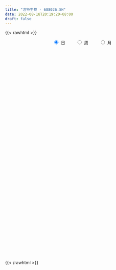 ```yaml
---
title: "洁特生物 - 688026.SH"
date: 2022-08-18T20:19:20+08:00
draft: false
---
```

{{< rawhtml >}}
    <div style="text-align: center">
        <label style="padding: 1rem;"><input style="margin-right: .5rem" type="radio" name="period" value="D" checked onclick="period_change(this)">日</label>
        <label style="padding: 1rem;"><input style="margin-right: .5rem" type="radio" name="period" value="W" onclick="period_change(this)">周</label>
        <label style="padding: 1rem;"><input style="margin-right: .5rem" type="radio" name="period" value="M" onclick="period_change(this)">月</label>
    </div>
    <div id="chart" style="height: 700px;"></div> 
    <script type="text/javascript">
        const D_v = [33588.41,26900.15,24967.87,27822.88,19796.78,20818.79,16499.38,12690.55,11427.0,16210.23,8806.07,7241.89,7837.26,8580.32,11746.49,5850.83,6735.85,14445.45,7670.95,11961.82,9997.48,15638.16,21149.05,8329.29,12293.04,8248.0,5113.06,11660.55,8655.83,13668.3,11193.37,10206.0,9241.73,7587.89,5695.34,9931.09,7775.27,7413.88,14872.18,12204.92,9588.04,8055.85,7638.51,5759.94,4318.65,5652.33,9864.72,9457.03,14994.79,8233.3,8275.1,5927.06,6462.76,5927.72,5690.18,4842.72,5913.95,6714.24,11403.42,9019.94,7752.62,7418.5,7816.85,3960.57,5034.66,5182.13,7362.39,8094.15,5759.95,3231.87,4641.37,3351.22,5647.59,4444.57,2909.49,3344.79,9793.05,5505.53,4556.82,2963.11,3214.88,2820.46,3310.56,3692.73,5627.04,4046.06,4207.19,6953.32,9248.08,8845.67,5970.69,6531.5,5613.22,4499.7,4238.89,5271.57,9496.77,23869.25,13195.17,9728.26,6439.11,11023.06,7306.5,9591.46,6990.11,7896.43,6514.69,12423.61,16623.42,26398.99,34591.65,36104.48,36609.83,29117.93,33993.55,27215.13,24590.08,17296.42,25990.75,20133.78,39122.68,27906.32,19139.47,20810.38,21370.21,17902.09,12480.44,30755.62,28813.16,14884.63,20874.36,15683.91,16754.08,17213.44,17304.49,19772.63,15037.65,17800.66,9423.14,8114.05,21180.97,23030.75,14608.86,10216.45,11827.92,10457.96,16121.09,13853.61,7966.43,7780.33,16865.99,17386.01,11363.6,7212.65,9121.4,8722.65,11345.07,6117.04,4259.75,6177.87,5994.79,3734.84,3153.03,4499.29,6480.88,4312.29,5287.71,4805.74,3770.61,15445.3,7567.81,8970.81,7793.14,9969.35,11141.83,9441.45,5967.5,6111.3,6848.31,14644.53,7502.52,5060.67,7975.03,12894.05,7485.29,10216.13,8224.3,5341.02,5781.73,3857.9,5696.98,6248.59,9502.22,6269.48,2960.76,4158.64,3907.11,12372.61,11161.73,7777.85,5389.25,23806.44,22017.03,21583.44,23293.39,11961.4,9735.18,7144.74,4755.27,5969.96,5022.98,5459.68,7533.87,5534.89,11094.8,11538.37,12322.53,15053.18,6790.48,3814.86,12588.26,12142.11,7318.15,9912.75,8836.91,9740.32,10107.5,22143.71,10911.93,8997.09,9001.21,11853.13,19857.86,9820.14,12328.24,7298.93,9553.84,9115.17,6790.93,8699.53,7154.17,8569.39,6514.49,6790.91,7768.33,9562.48,9912.07,6970.35,6558.62,5235.46,13920.04,8944.71,7435.14,5326.22,12711.47,12563.27,9314.97,10300.23,4997.12,7616.74,31487.02,15340.55,30280.03,10487.78,9174.17,6713.0,9146.34,7401.45,9547.14,6497.71,5068.84,2289.09,7303.88,9902.96,8684.39,6767.02,6879.44,8144.29,6132.63,2938.34,4208.74,3914.95,5394.21,7809.62,3480.72,4434.35,5164.3,3545.86,3326.24,2518.01,2261.48,3114.09,3341.76,3899.13,5975.27,4005.06,6668.83,4998.45,4950.54,6025.98,4082.5,3448.81,4347.31,8612.34,7404.29,6107.15,4102.63,3795.74,3462.69,5297.11,4983.52,5155.25,7705.66,10783.17,8671.05,13990.53,16338.41,5799.31,8513.77,4247.46,3591.79,4825.88,4416.82,10924.68,6669.48,5303.81,5537.67,4962.29,8105.7,8775.07,6224.31,3405.95,5300.32,5843.45,4020.21,4764.64,9913.23,6069.01,5685.45,5425.93,23137.14,23707.47,14654.38,13304.11,17152.02,14500.69,10688.17,7999.43,14182.04,7094.97,7236.12,7557.92,12855.37,8779.23,9934.08,14798.46,24701.62,16969.57,6769.57,9010.27,7649.88,6316.57,4326.66,8661.33,21512.95,7879.32,7015.45,3796.73,11758.75,7264.99,5859.63,6597.53,4702.78,4104.94,3505.36,4417.18,3574.66,4903.47,5783.72,6594.98,7036.94,4675.41,7054.31,7848.62,4638.96,3657.19,4637.85,5190.55,5909.28,5547.77,9251.8,5820.2,15585.71,14425.24,13636.1,11204.81,5519.46,6166.48,4470.94,7040.99,6462.96,6303.08,3456.47,3639.94,3833.08,5222.04,4855.62,3062.25,3163.3,2915.55,3259.54,2492.15,3614.38,4874.31,4680.75,4703.0,5307.71,2361.82,2781.41,2664.35,5683.83,4738.58,4172.23,4766.28,5136.05,9950.72,5773.05,5438.05,7376.07,5837.27,9392.92,7794.29,6132.02,6182.91,4958.79,5483.64,4237.58,2212.24,3902.27,2847.12,3040.94,2755.72,1964.89,2365.82,3679.52,3804.8,3738.48,2655.15,3192.46,3599.96,3004.02,5217.39,2498.72,4962.08,7417.93,11586.38,4528.62,2966.0,2920.01,4866.32,8156.86,7748.44,8166.9,9935.2,4239.05,1932.5,4439.84,5224.96,4354.17,2697.85,3991.61,6554.29,3514.16,3168.18,4912.31,3150.37,2439.24,2595.14,3689.83,4120.25,5061.06,3823.96,3479.7,2645.22,2893.03,4207.06,5539.58,5977.62,5611.37,3777.72,7865.64,5681.9,4251.33,2868.4,6630.01,13912.16,6830.77,3805.89,4110.19,2438.4]
const D_histogram = [0.0,-0.0548831909,0.1032577073,-0.0150204802,-0.1982099607,-0.5600867062,-0.9173497676,-0.9490443654,-1.0683301939,-1.3461474963,-1.3553384963,-1.2193922551,-0.9859750849,-0.8010094575,-0.8699865633,-0.8678931088,-0.8978813688,-0.7675844098,-0.7040015486,-0.8786062228,-0.7503665859,-0.2522510733,-0.1343259649,-0.0716722245,-0.1469762961,-0.1487519993,-0.0669951794,-0.2490833005,-0.3675366607,-0.6866703099,-0.7610183984,-0.555054114,-0.2907792242,-0.0880248512,0.0344709056,0.3139512943,0.5660556683,0.7188486797,0.904408158,1.0285169292,0.8959374653,0.7107634158,0.4694405997,0.4163800592,0.3606212579,0.4258876635,0.6270741076,0.7553343938,0.9168710006,0.8525814539,0.8351611629,0.6987085092,0.5340525569,0.4548601425,0.2747196673,0.0981980969,-0.1021251899,-0.1068836021,-0.312128242,-0.3073693666,-0.4404819853,-0.5926774272,-0.4845756698,-0.4010437925,-0.2527755196,-0.1981252205,0.0187956782,0.176038944,0.1857631599,0.1646334525,0.1204302886,0.1014602686,0.0129152395,-0.0195374979,0.017460091,0.0755868766,0.2554185652,0.3119848427,0.2423038331,0.1565826078,0.1070641092,0.0857794821,0.1099149841,0.1795103242,0.266521624,0.3509838809,0.3386379268,0.2099684649,-0.0427797104,-0.2674154262,-0.4748090605,-0.4673504213,-0.4030480738,-0.4332047262,-0.3795993665,-0.3060709769,-0.1077021285,0.1715244857,0.1941178212,0.0299808635,-0.0269553227,-0.2561611389,-0.4205606951,-0.5724167253,-0.555259479,-0.4024457225,-0.3031629754,-0.2859802119,-0.4660093431,-0.143945236,0.4724370734,1.4868781304,1.6655063853,1.4436731547,1.6690458104,1.6306896954,1.5727463188,1.3175458582,1.1603200226,0.9131087647,1.1634627697,1.3448682674,1.2145745417,1.0627307185,0.7510313977,0.4865065296,0.2304843167,0.4374963071,0.6912219929,0.783852188,1.0777459578,1.239970623,1.3274827146,0.8276757895,0.8251797565,0.886940645,0.7469538694,0.4165901919,0.2206723865,-0.0777683773,0.2345899297,0.34808992,0.5848386241,0.7198057612,0.5161427425,0.1882285873,-0.6047687942,-1.1121688621,-1.3871777469,-1.6361582384,-2.1724082054,-2.5633657469,-2.5669710234,-2.4793813935,-2.5556586144,-2.4778466028,-2.1621252825,-1.9756675637,-1.7950909853,-1.5080653675,-1.1818831411,-0.9055521757,-0.6862905134,-0.411258563,-0.0598679735,0.1436856023,0.3527079036,0.4429921507,0.4914017658,0.6726424997,0.9344014745,1.1458987021,1.3121940712,1.6024609533,2.0070835433,1.9483315841,1.8077447815,1.4397874257,1.3084484849,1.4914170342,1.4493254494,1.27400821,0.7425912175,0.3696074273,0.272266145,0.170294146,-0.1223522353,-0.4831518614,-0.3076109726,-0.3474915945,-0.5444005231,-0.6552227929,-0.9281465644,-0.9799250815,-0.9679183543,-1.0215692776,-0.922970203,-0.416111434,0.0874419805,0.4404355249,0.5736153911,1.2697456531,1.4305610825,1.1720468368,0.466941412,-0.0303511145,-0.3623179972,-0.6502914705,-0.857098291,-0.9957695338,-1.0617741283,-1.0744380775,-0.9044139666,-0.719271734,-0.3374378002,0.1401351082,0.5457852954,0.5756075898,0.4071981101,0.2647544014,0.6208908362,0.8731355573,0.9161381465,0.8108859572,0.7197644811,0.3572856843,0.1256250378,0.3956112544,0.5622757459,0.4448398762,0.3689050568,0.4976206867,0.6356828542,0.6605123952,0.2573748385,-0.0833038302,-0.0253611715,0.0541736127,-0.0676491852,-0.4635774225,-0.8633553896,-1.0779719369,-1.0568881014,-0.9403750575,-0.708024732,-0.6223200595,-0.4018608388,-0.1599114769,-0.1708057274,-0.2568922742,0.1606314387,0.3227230024,0.1552996487,-0.0181434537,0.2802810311,0.5812115951,0.7249377313,0.5465171859,0.4589155987,0.5517610415,-0.1399502632,-0.8560576825,-0.9002161632,-0.8774987025,-0.7673832223,-0.9256000897,-1.209051846,-1.3217256018,-1.5603089366,-1.6945444848,-1.5699592846,-1.4718123623,-1.598796137,-1.415606735,-1.4706854263,-1.5776073775,-1.5610423413,-1.4337560103,-1.1409209011,-0.9025778092,-0.7388207413,-0.561066519,-0.3608805316,-0.3617991864,-0.2900588063,-0.3717970251,-0.1272328819,0.1389276309,0.2090730604,0.3315340093,0.3947325811,0.4886879541,0.5250443728,0.3907319495,0.3279056167,0.3462548394,0.5930598815,0.5590575721,0.7637355449,1.0200277599,0.9999875939,0.8801856762,0.8808185774,1.1297573471,1.0872972902,1.0967907529,1.0318274121,0.9014662558,0.720854253,0.7150439346,0.590279899,0.4121073636,0.1520625171,0.2917762652,0.4685690356,0.9058790218,0.7488601774,0.7057607515,0.8010849521,0.7319258609,0.6075777736,0.5048261635,0.3305018857,0.4579359507,0.3532438044,0.1013607009,-0.0160165624,-0.1124598094,-0.4604187053,-0.6921002911,-0.8505806528,-0.8642269049,-0.7875997192,-0.838493058,-0.8185923328,-0.7892346429,-0.6541341084,-0.5808772113,-0.5042266543,-0.4972410083,0.1082146563,0.7983325663,1.1652848306,1.5343436717,1.9297423682,2.181869379,2.1039211665,1.9172964897,1.4363106584,0.7965944474,0.2920486615,-0.0841224889,-0.1314524229,-0.218779222,0.0127729707,-0.1231887981,0.0973713022,0.2105200301,0.0463557821,0.1450937644,-0.3186707125,-0.6058036741,-0.838546827,-1.1717826599,-1.7884584475,-2.0639239468,-1.9659821304,-1.8343985314,-1.9467363774,-1.8129839455,-1.6012565747,-1.5759345936,-1.5483971212,-1.3316760695,-1.0436329069,-0.7625362498,-0.4656059197,-0.2651531543,-0.1503906243,0.1232460658,0.2680474375,0.4196221617,0.6552466436,0.6048747121,0.6119948969,0.5780770711,0.5661229603,0.5283428513,0.2894424006,0.1188659933,0.3533346077,0.4948146598,0.7570908132,0.353360096,-0.0600787533,-0.1623166091,-0.2903229879,-0.1252510171,-0.0433126263,-0.0655406282,-0.1294073158,-0.2986923452,-0.3847358838,-0.4183232465,-0.3882381738,-0.3610563463,-0.4071338192,-0.357939251,-0.4543714053,-0.5772765801,-0.779215339,-0.7356166138,-0.7959138337,-0.6521509624,-0.6341496183,-0.4762150577,-0.2122398026,-0.0872457442,-0.0557159519,-0.0102651166,-0.1396902182,-0.3748119923,-0.4077319936,-0.5167536939,-0.2517667661,0.1488086293,0.3769049042,0.6678732534,1.0344420019,1.3247135117,1.6427395541,1.8077745035,1.7818211248,1.6302684671,1.4808027405,1.1954300394,1.01771255,0.8538411527,0.573828163,0.3377753618,0.175341913,0.1348137618,0.0167956746,0.0829095257,0.1950467498,0.4764881897,0.7799216935,0.8356718362,-0.3075999002,-1.1468446665,-1.6168201655,-1.7115129177,-1.7274086293,-1.617031529,-1.4276951547,-1.0710955123,-0.798856662,-0.6117274521,-0.4333900267,-0.1687303484,0.1327160589,0.4538784024,0.4293798231,0.2453310075,0.1222542185,0.0601593539,0.1357694504,0.0604828236,0.036739241,0.0202975396,0.0149917446,-0.0290390288,-0.0560387417,-0.0720969758,-0.0305134026,-0.0231962949,-0.0083313244,-0.0175755294,0.0345367762,0.0974067356,0.0473534789,0.0879440674,0.1096298804,0.140416054,0.1775249651,0.2117796834,0.2898303192,0.1608356726,0.1260828232,0.086839323,0.1647031327,0.2776870323,0.3072104373,0.2847272675,0.344410656,0.2085354691,0.0607582549,-0.0434746625,-0.0695411678,-0.0629584783]
const D_fast = [0.0,-0.0686039886,0.1153513364,-0.0066819711,-0.2394239418,-0.7413223639,-1.3279228671,-1.5968785563,-1.9832469333,-2.5976011097,-2.9456267339,-3.1145285564,-3.1276051575,-3.1428918944,-3.429365641,-3.6442454637,-3.898704066,-3.9603032094,-4.0727207354,-4.4669769653,-4.5263289749,-4.0912762305,-4.0069326134,-3.9621969292,-4.0742450748,-4.1132087778,-4.0482007528,-4.2925596989,-4.5028972243,-4.993698451,-5.2583011391,-5.1911003833,-4.9995202995,-4.8187721393,-4.6876586561,-4.3296904438,-3.9360721527,-3.6035669714,-3.1919054536,-2.8106674501,-2.7192625477,-2.7267457433,-2.8507084094,-2.7996739352,-2.7652774219,-2.5935391004,-2.2355841295,-1.9184902448,-1.5277358879,-1.3788800711,-1.1875100713,-1.1492855978,-1.1804284109,-1.1459057896,-1.2573663481,-1.4093383941,-1.6351929785,-1.6666722912,-1.9499489916,-2.0220324578,-2.2652655728,-2.5656303716,-2.5786725315,-2.5954016024,-2.5103272095,-2.5052082154,-2.2835883972,-2.0823353954,-2.0261703895,-2.0061417338,-2.0202373256,-2.0138422784,-2.0991584976,-2.1364956095,-2.0951329979,-2.0181094931,-1.7744231632,-1.639860675,-1.6489657264,-1.6955412997,-1.718293771,-1.7181335276,-1.6665192796,-1.5520463584,-1.3984046525,-1.2261964254,-1.1538828979,-1.2300602436,-1.4935033464,-1.7849929188,-2.1110888183,-2.2204677843,-2.2569274553,-2.3953852893,-2.4366797712,-2.4396691258,-2.2682258096,-1.946118074,-1.8749952831,-2.031637025,-2.0953120418,-2.3885581428,-2.6580978728,-2.9530580843,-3.0747157077,-3.0225133818,-2.9990213786,-3.053333668,-3.349865135,-3.063787337,-2.3292957592,-0.9431351696,-0.3481303183,-0.2090452603,0.433588848,0.8029051568,1.1381483599,1.2123343639,1.3451885339,1.3262544672,1.8674741647,2.3850967291,2.5584466389,2.6722854954,2.548344024,2.4054457883,2.2070446545,2.5234307217,2.9499619057,3.2385551478,3.8018854071,4.2741027281,4.6934854983,4.4005975206,4.6043964267,4.8878924765,4.9346441682,4.7084280387,4.5676783299,4.2497954718,4.6208012612,4.8213237315,5.2042820916,5.519200669,5.444573336,5.1637163276,4.2195267476,3.4340844641,2.8122811426,2.1542610915,1.0749090731,0.043110095,-0.6022379374,-1.1344936559,-1.8496855303,-2.3913351695,-2.6161451698,-2.9236043419,-3.1918005099,-3.2817912339,-3.2510797929,-3.2011368713,-3.1534478374,-2.9812305277,-2.6448069316,-2.4053319553,-2.1081326781,-1.9071003933,-1.7358403367,-1.3864389779,-0.8910796344,-0.3931077313,0.1012361556,0.792118276,1.6985117518,2.1268426886,2.4381920815,2.430181582,2.6259547625,3.1817775704,3.5020173478,3.6452021609,3.2994329728,3.0188510394,2.9895762934,2.930177831,2.6069433908,2.1253557993,2.223993945,2.0972404245,1.7642313651,1.489603397,0.9846429845,0.687883197,0.4579103357,0.1488670929,0.0167236167,0.4195545272,0.9449684369,1.4080708625,1.6846545765,2.6982212518,3.2166769518,3.2511744153,2.6628043435,2.1579240384,1.7353776564,1.2848313155,0.8637499222,0.476136296,0.1446881694,-0.1365852991,-0.1926646799,-0.1873403808,0.1101341029,0.6227407884,1.1648372994,1.3385614912,1.271951539,1.1956964308,1.7070555746,2.1775841851,2.4496213108,2.5470906109,2.635910255,2.3627528793,2.1624984922,2.5313875224,2.8386209504,2.8323950498,2.8486864946,3.1018072962,3.3987901772,3.588747817,3.24995397,2.8884493437,2.9400517095,3.0331298969,2.8943948027,2.3825722097,1.7669553952,1.2828458637,1.0397076739,0.9211269533,0.9764710959,0.9065957536,1.0265897645,1.2285612572,1.1749655748,1.0246559595,1.482337532,1.7251098463,1.5965114049,1.418532439,1.7870271815,2.2332606444,2.5582212134,2.5164299644,2.5435572769,2.7743429801,2.0476441096,1.1175222697,0.8483097481,0.6516525333,0.5699222078,0.180305318,-0.4054093998,-0.848514556,-1.477175125,-2.0350467944,-2.3029514153,-2.5727575836,-3.0994403926,-3.2701526743,-3.6929027221,-4.1942265178,-4.5679220668,-4.7990747384,-4.7914698545,-4.7787712149,-4.7997193324,-4.7622317397,-4.6522658852,-4.7436343367,-4.7444086581,-4.9190961332,-4.7063402104,-4.4054477899,-4.2830340953,-4.0776896441,-3.915807927,-3.6996805655,-3.5320630536,-3.5686924896,-3.5495424181,-3.4446294856,-3.0495594731,-2.9437973895,-2.5481855305,-2.0368863756,-1.8069296431,-1.7066851416,-1.4858475962,-0.9544694896,-0.725105224,-0.4414140731,-0.2484205609,-0.1534151532,-0.1538135927,0.0191370725,0.0419430117,-0.0332026828,-0.2552319001,-0.0425740857,0.2513609437,0.9151406853,0.9453368853,1.0786776472,1.3742730859,1.4880954599,1.515641816,1.5390967467,1.4473979404,1.689315993,1.6729347979,1.4463918695,1.3250104656,1.2004522664,0.7373886941,0.3326820356,-0.0384434893,-0.2681464677,-0.3884192117,-0.6489358151,-0.8336831731,-1.0016341439,-1.0300671365,-1.1020295422,-1.1514356488,-1.2687602548,-0.6362509262,0.2534501254,0.9117235974,1.6643683564,2.542202645,3.3397970005,3.7878290796,4.0805285253,3.9586203585,3.5180527594,3.0865191388,2.6893173662,2.6091243265,2.4671027218,2.7018481573,2.5350891889,2.7799921147,2.9457708502,2.7931955477,2.9282069712,2.3847748161,1.946190936,1.5038110763,0.8776295785,-0.186160821,-0.977607307,-1.3711610232,-1.6981770571,-2.2971989975,-2.6166925519,-2.8052793248,-3.1739409921,-3.5335028,-3.6497007657,-3.6225658298,-3.5321032352,-3.3515743849,-3.2174099081,-3.1402450341,-2.8357968277,-2.6239835966,-2.3675033319,-1.9680671891,-1.8672204426,-1.7071015335,-1.5965000916,-1.4669234623,-1.3726178585,-1.5391577091,-1.6800176181,-1.3572153517,-1.0920316347,-0.640482778,-0.9558734711,-1.3843320088,-1.5271490169,-1.7277361427,-1.5939769262,-1.5228666919,-1.5614798509,-1.6576983675,-1.9016564831,-2.0838839927,-2.222052167,-2.2890266378,-2.3521088968,-2.4999698246,-2.5402600691,-2.7502850748,-3.0175093946,-3.4142519882,-3.5545574164,-3.8138330947,-3.8331079641,-3.9736440246,-3.9347632284,-3.7238479239,-3.6206653016,-3.6030644972,-3.5601799411,-3.7245275973,-4.0533523695,-4.1882053692,-4.4264154929,-4.2243702566,-3.7865927039,-3.464270203,-3.0063335404,-2.3811542915,-1.7597044037,-1.0309934727,-0.4140148975,0.005487005,0.2615014641,0.4822364225,0.4957212313,0.5724318794,0.6220207704,0.4854648214,0.3338558606,0.2152578901,0.2084331793,0.0946140108,0.1814552433,0.3423541548,0.7429176422,1.2413315694,1.5059996711,0.2858279597,-0.8401279733,-1.7143085137,-2.2368794953,-2.6846273642,-2.9785081462,-3.1460955606,-3.0572697963,-2.9847451114,-2.9505477645,-2.8805578458,-2.6580807546,-2.3234553326,-1.8888233885,-1.805977012,-1.9286930758,-2.0212063101,-2.0682613363,-1.9587088772,-2.0188747981,-2.0334335704,-2.0448008868,-2.0463587458,-2.0976492763,-2.1386586746,-2.1727411528,-2.1387859302,-2.1372678962,-2.1244857568,-2.1381238441,-2.0773773445,-1.9901557012,-2.0283705881,-1.9657939829,-1.9167006997,-1.8508105126,-1.7693203602,-1.682120721,-1.5316125055,-1.620398234,-1.6236303776,-1.641164047,-1.5221244542,-1.3397187965,-1.2333927821,-1.1846941351,-1.0389080825,-1.1226494022,-1.2552370526,-1.3703386357,-1.4137904329,-1.4229473631]
const D_slow = [0.0,-0.0137207977,0.0120936291,0.0083385091,-0.0412139811,-0.1812356577,-0.4105730996,-0.6478341909,-0.9149167394,-1.2514536135,-1.5902882375,-1.8951363013,-2.1416300725,-2.3418824369,-2.5593790777,-2.7763523549,-3.0008226971,-3.1927187996,-3.3687191868,-3.5883707425,-3.7759623889,-3.8390251573,-3.8726066485,-3.8905247046,-3.9272687787,-3.9644567785,-3.9812055733,-4.0434763985,-4.1353605636,-4.3070281411,-4.4972827407,-4.6360462692,-4.7087410753,-4.7307472881,-4.7221295617,-4.6436417381,-4.502127821,-4.3224156511,-4.0963136116,-3.8391843793,-3.615200013,-3.437509159,-3.3201490091,-3.2160539943,-3.1258986798,-3.019426764,-2.8626582371,-2.6738246386,-2.4446068885,-2.231461525,-2.0226712343,-1.847994107,-1.7144809678,-1.6007659321,-1.5320860153,-1.5075364911,-1.5330677886,-1.5597886891,-1.6378207496,-1.7146630912,-1.8247835876,-1.9729529444,-2.0940968618,-2.1943578099,-2.2575516898,-2.3070829949,-2.3023840754,-2.2583743394,-2.2119335494,-2.1707751863,-2.1406676142,-2.115302547,-2.1120737371,-2.1169581116,-2.1125930889,-2.0936963697,-2.0298417284,-1.9518455177,-1.8912695594,-1.8521239075,-1.8253578802,-1.8039130097,-1.7764342637,-1.7315566826,-1.6649262766,-1.5771803064,-1.4925208247,-1.4400287085,-1.450723636,-1.5175774926,-1.6362797577,-1.753117363,-1.8538793815,-1.9621805631,-2.0570804047,-2.1335981489,-2.160523681,-2.1176425596,-2.0691131043,-2.0616178885,-2.0683567191,-2.1323970039,-2.2375371776,-2.380641359,-2.5194562287,-2.6200676593,-2.6958584032,-2.7673534562,-2.8838557919,-2.9198421009,-2.8017328326,-2.4300133,-2.0136367037,-1.652718415,-1.2354569624,-0.8277845386,-0.4345979589,-0.1052114943,0.1848685113,0.4131457025,0.7040113949,1.0402284618,1.3438720972,1.6095547768,1.7973126263,1.9189392587,1.9765603378,2.0859344146,2.2587399128,2.4547029598,2.7241394493,3.034132105,3.3660027837,3.5729217311,3.7792166702,4.0009518315,4.1876902988,4.2918378468,4.3470059434,4.3275638491,4.3862113315,4.4732338115,4.6194434675,4.7993949078,4.9284305935,4.9754877403,4.8242955418,4.5462533262,4.1994588895,3.7904193299,3.2473172785,2.6064758418,1.964733086,1.3448877376,0.705973084,0.0865114333,-0.4540198873,-0.9479367782,-1.3967095246,-1.7737258664,-2.0691966517,-2.2955846956,-2.467157324,-2.5699719647,-2.5849389581,-2.5490175575,-2.4608405816,-2.350092544,-2.2272421025,-2.0590814776,-1.825481109,-1.5390064334,-1.2109579156,-0.8103426773,-0.3085717915,0.1785111045,0.6304472999,0.9903941563,1.3175062776,1.6903605361,2.0526918985,2.371193951,2.5568417553,2.6492436121,2.7173101484,2.7598836849,2.7292956261,2.6085076607,2.5316049176,2.444732019,2.3086318882,2.14482619,1.9127895489,1.6678082785,1.4258286899,1.1704363705,0.9396938198,0.8356659613,0.8575264564,0.9676353376,1.1110391854,1.4284755987,1.7861158693,2.0791275785,2.1958629315,2.1882751529,2.0976956536,1.935122786,1.7208482132,1.4719058298,1.2064622977,0.9378527783,0.7117492867,0.5319313532,0.4475719031,0.4826056802,0.619052004,0.7629539015,0.864753429,0.9309420293,1.0861647384,1.3044486277,1.5334831644,1.7362046537,1.9161457739,2.005467195,2.0368734544,2.135776268,2.2763452045,2.3875551736,2.4797814378,2.6041866094,2.763107323,2.9282354218,2.9925791314,2.9717531739,2.965412881,2.9789562842,2.9620439879,2.8461496322,2.6303107848,2.3608178006,2.0965957753,1.8615020109,1.6844958279,1.528915813,1.4284506033,1.3884727341,1.3457713022,1.2815482337,1.3217060934,1.4023868439,1.4412117561,1.4366758927,1.5067461505,1.6520490492,1.8332834821,1.9699127785,2.0846416782,2.2225819386,2.1875943728,1.9735799522,1.7485259114,1.5291512357,1.3373054302,1.1059054077,0.8036424462,0.4732110458,0.0831338116,-0.3405023096,-0.7329921307,-1.1009452213,-1.5006442555,-1.8545459393,-2.2222172959,-2.6166191402,-3.0068797256,-3.3653187281,-3.6505489534,-3.8761934057,-4.060898591,-4.2011652208,-4.2913853537,-4.3818351503,-4.4543498518,-4.5472991081,-4.5791073286,-4.5443754208,-4.4921071557,-4.4092236534,-4.3105405081,-4.1883685196,-4.0571074264,-3.9594244391,-3.8774480349,-3.790884325,-3.6426193546,-3.5028549616,-3.3119210754,-3.0569141354,-2.806917237,-2.5868708179,-2.3666661735,-2.0842268368,-1.8124025142,-1.538204826,-1.280247973,-1.054881409,-0.8746678458,-0.6959068621,-0.5483368873,-0.4453100464,-0.4072944172,-0.3343503509,-0.2172080919,0.0092616635,0.1964767078,0.3729168957,0.5731881338,0.756169599,0.9080640424,1.0342705833,1.1168960547,1.2313800424,1.3196909935,1.3450311687,1.3410270281,1.3129120757,1.1978073994,1.0247823266,0.8121371634,0.5960804372,0.3991805074,0.1895572429,-0.0150908403,-0.212399501,-0.3759330281,-0.5211523309,-0.6472089945,-0.7715192466,-0.7444655825,-0.5448824409,-0.2535612333,0.1300246847,0.6124602767,1.1579276215,1.6839079131,2.1632320355,2.5223097001,2.721458312,2.7944704773,2.7734398551,2.7405767494,2.6858819439,2.6890751866,2.658277987,2.6826208126,2.7352508201,2.7468397656,2.7831132067,2.7034455286,2.5519946101,2.3423579033,2.0494122383,1.6022976265,1.0863166398,0.5948211072,0.1362214743,-0.35046262,-0.8037086064,-1.2040227501,-1.5980063985,-1.9851056788,-2.3180246962,-2.5789329229,-2.7695669853,-2.8859684653,-2.9522567538,-2.9898544099,-2.9590428934,-2.8920310341,-2.7871254936,-2.6233138327,-2.4720951547,-2.3190964305,-2.1745771627,-2.0330464226,-1.9009607098,-1.8286001097,-1.7988836113,-1.7105499594,-1.5868462945,-1.3975735912,-1.3092335672,-1.3242532555,-1.3648324078,-1.4374131548,-1.468725909,-1.4795540656,-1.4959392227,-1.5282910516,-1.6029641379,-1.6991481089,-1.8037289205,-1.9007884639,-1.9910525505,-2.0928360053,-2.1823208181,-2.2959136694,-2.4402328145,-2.6350366492,-2.8189408026,-3.0179192611,-3.1809570017,-3.3394944063,-3.4585481707,-3.5116081213,-3.5334195574,-3.5473485454,-3.5499148245,-3.5848373791,-3.6785403772,-3.7804733756,-3.909661799,-3.9726034905,-3.9354013332,-3.8411751072,-3.6742067938,-3.4155962933,-3.0844179154,-2.6737330269,-2.221789401,-1.7763341198,-1.368767003,-0.9985663179,-0.6997088081,-0.4452806706,-0.2318203824,-0.0883633416,-0.0039195012,0.0399159771,0.0736194175,0.0778183362,0.0985457176,0.147307405,0.2664294525,0.4614098758,0.6703278349,0.5934278599,0.3067166932,-0.0974883481,-0.5253665776,-0.9572187349,-1.3614766172,-1.7184004058,-1.9861742839,-2.1858884494,-2.3388203124,-2.4471678191,-2.4893504062,-2.4561713915,-2.3427017909,-2.2353568351,-2.1740240832,-2.1434605286,-2.1284206901,-2.0944783276,-2.0793576217,-2.0701728114,-2.0650984265,-2.0613504904,-2.0686102476,-2.082619933,-2.1006441769,-2.1082725276,-2.1140716013,-2.1161544324,-2.1205483147,-2.1119141207,-2.0875624368,-2.0757240671,-2.0537380502,-2.0263305801,-1.9912265666,-1.9468453253,-1.8939004045,-1.8214428247,-1.7812339065,-1.7497132007,-1.72800337,-1.6868275868,-1.6174058288,-1.5406032194,-1.4694214026,-1.3833187385,-1.3311848713,-1.3159953076,-1.3268639732,-1.3442492651,-1.3599888847]
const D_data = [['2020-07-30', 89.72, 94.09, 88.38, 95.86],['2020-07-31', 92.9, 93.23, 90.01, 94.98],['2020-08-03', 93.25, 96.2, 93.17, 97.49],['2020-08-04', 96.2, 92.88, 92.03, 98.79],['2020-08-05', 91.5, 91.16, 89.0, 92.6],['2020-08-06', 91.15, 87.12, 86.17, 92.44],['2020-08-07', 86.88, 84.59, 82.79, 88.0],['2020-08-10', 84.5, 86.79, 83.18, 86.99],['2020-08-11', 86.06, 84.36, 84.0, 88.0],['2020-08-12', 84.0, 80.17, 78.58, 84.26],['2020-08-13', 81.78, 81.47, 79.52, 82.28],['2020-08-14', 80.69, 82.35, 80.18, 82.86],['2020-08-17', 82.95, 83.4, 82.0, 83.79],['2020-08-18', 83.39, 82.89, 82.31, 84.71],['2020-08-19', 82.52, 79.0, 78.7, 83.06],['2020-08-20', 78.21, 78.63, 77.12, 80.58],['2020-08-21', 79.09, 77.03, 77.03, 80.48],['2020-08-24', 77.49, 78.2, 72.0, 78.65],['2020-08-25', 77.77, 76.83, 76.6, 79.8],['2020-08-26', 77.9, 72.41, 71.91, 77.9],['2020-08-27', 73.85, 74.9, 71.52, 75.78],['2020-08-28', 74.37, 80.29, 73.1, 81.56],['2020-08-31', 82.0, 76.49, 76.38, 82.0],['2020-09-01', 76.6, 75.65, 74.61, 77.68],['2020-09-02', 76.01, 73.24, 72.25, 76.01],['2020-09-03', 73.01, 73.27, 72.02, 75.59],['2020-09-04', 72.05, 73.88, 71.35, 74.0],['2020-09-07', 73.37, 69.6, 69.5, 74.6],['2020-09-08', 70.0, 68.75, 67.09, 70.97],['2020-09-09', 68.72, 64.02, 63.98, 68.75],['2020-09-10', 64.2, 64.81, 64.2, 68.3],['2020-09-11', 65.0, 67.5, 64.25, 68.28],['2020-09-14', 67.6, 68.5, 67.3, 69.5],['2020-09-15', 68.39, 68.17, 67.62, 69.94],['2020-09-16', 68.0, 67.35, 66.45, 68.5],['2020-09-17', 66.52, 69.88, 66.24, 70.75],['2020-09-18', 70.09, 70.68, 69.0, 70.98],['2020-09-21', 70.61, 70.42, 69.53, 71.98],['2020-09-22', 69.99, 71.8, 68.54, 73.59],['2020-09-23', 72.0, 72.08, 70.92, 72.98],['2020-09-24', 71.51, 69.08, 68.83, 71.51],['2020-09-25', 68.98, 67.7, 67.0, 70.51],['2020-09-28', 67.25, 65.83, 65.4, 68.74],['2020-09-29', 66.6, 67.28, 65.85, 68.45],['2020-09-30', 66.71, 66.81, 66.68, 67.87],['2020-10-09', 67.21, 68.23, 67.19, 69.46],['2020-10-12', 69.4, 70.66, 68.4, 70.94],['2020-10-13', 71.0, 70.8, 70.1, 72.04],['2020-10-14', 70.8, 72.31, 69.69, 73.73],['2020-10-15', 72.5, 70.12, 70.02, 72.72],['2020-10-16', 70.99, 70.86, 69.03, 71.47],['2020-10-19', 70.25, 69.29, 69.2, 70.97],['2020-10-20', 69.03, 68.36, 67.54, 69.9],['2020-10-21', 68.6, 68.93, 67.7, 70.27],['2020-10-22', 68.13, 67.03, 66.6, 68.27],['2020-10-23', 68.0, 66.04, 65.53, 68.0],['2020-10-26', 67.28, 64.5, 63.6, 67.28],['2020-10-27', 63.64, 66.09, 62.99, 66.85],['2020-10-28', 65.02, 62.61, 60.6, 65.3],['2020-10-29', 62.0, 64.21, 61.22, 65.45],['2020-10-30', 64.21, 61.58, 61.3, 64.99],['2020-11-02', 61.58, 59.88, 59.08, 62.19],['2020-11-03', 60.14, 62.3, 60.0, 63.23],['2020-11-04', 62.9, 61.85, 61.31, 62.9],['2020-11-05', 63.23, 62.71, 61.8, 63.38],['2020-11-06', 63.0, 61.58, 60.75, 63.0],['2020-11-09', 61.6, 63.95, 61.59, 64.38],['2020-11-10', 64.16, 63.97, 63.42, 65.28],['2020-11-11', 63.53, 62.4, 62.06, 64.01],['2020-11-12', 62.48, 61.81, 61.8, 62.89],['2020-11-13', 61.02, 61.15, 60.59, 61.63],['2020-11-16', 61.35, 61.08, 60.51, 62.35],['2020-11-17', 61.0, 59.66, 59.3, 61.65],['2020-11-18', 60.35, 59.73, 59.18, 60.6],['2020-11-19', 59.97, 60.31, 59.4, 60.56],['2020-11-20', 59.81, 60.57, 59.58, 60.57],['2020-11-23', 60.6, 62.58, 60.04, 62.98],['2020-11-24', 62.6, 61.62, 61.52, 63.28],['2020-11-25', 61.05, 59.95, 59.81, 61.82],['2020-11-26', 60.7, 59.22, 59.09, 60.7],['2020-11-27', 59.25, 59.15, 58.61, 59.49],['2020-11-30', 59.34, 59.13, 58.68, 59.95],['2020-12-01', 59.4, 59.53, 58.87, 59.82],['2020-12-02', 59.69, 60.22, 59.4, 60.27],['2020-12-03', 59.99, 60.8, 59.85, 61.8],['2020-12-04', 60.82, 61.25, 60.41, 61.75],['2020-12-07', 61.52, 60.29, 60.2, 61.52],['2020-12-08', 60.08, 58.46, 58.25, 60.08],['2020-12-09', 58.28, 55.73, 55.71, 58.99],['2020-12-10', 55.55, 54.45, 53.26, 56.27],['2020-12-11', 54.94, 52.97, 52.68, 54.95],['2020-12-14', 52.98, 54.5, 52.01, 55.29],['2020-12-15', 54.61, 54.8, 54.52, 55.86],['2020-12-16', 55.14, 53.1, 53.01, 55.14],['2020-12-17', 53.8, 53.6, 52.48, 54.9],['2020-12-18', 54.1, 53.62, 52.82, 54.8],['2020-12-21', 53.22, 55.45, 53.21, 56.78],['2020-12-22', 55.35, 57.48, 53.23, 58.41],['2020-12-23', 56.18, 54.93, 54.77, 57.35],['2020-12-24', 54.33, 52.0, 52.0, 54.87],['2020-12-25', 51.61, 52.45, 51.33, 53.0],['2020-12-28', 52.22, 49.1, 49.08, 53.44],['2020-12-29', 49.01, 48.26, 48.09, 49.78],['2020-12-30', 48.31, 46.83, 46.24, 48.89],['2020-12-31', 46.1, 47.78, 46.09, 48.39],['2021-01-04', 47.7, 49.19, 47.62, 49.46],['2021-01-05', 48.87, 48.54, 48.03, 49.39],['2021-01-06', 48.69, 47.2, 46.38, 49.55],['2021-01-07', 46.96, 43.58, 42.8, 46.97],['2021-01-08', 45.2, 49.6, 45.03, 50.56],['2021-01-11', 49.02, 55.56, 48.47, 57.27],['2021-01-12', 56.24, 65.39, 55.8, 66.0],['2021-01-13', 65.5, 59.1, 57.88, 65.5],['2021-01-14', 58.0, 54.95, 54.5, 58.14],['2021-01-15', 56.0, 61.61, 54.1, 63.0],['2021-01-18', 60.6, 59.99, 58.5, 64.84],['2021-01-19', 58.86, 60.68, 58.5, 63.3],['2021-01-20', 60.79, 58.48, 57.52, 61.02],['2021-01-21', 58.0, 59.59, 57.52, 62.56],['2021-01-22', 58.01, 58.24, 57.2, 59.5],['2021-01-25', 58.45, 65.4, 58.06, 65.98],['2021-01-26', 66.45, 66.84, 66.38, 71.6],['2021-01-27', 67.84, 64.27, 62.18, 69.65],['2021-01-28', 63.25, 64.36, 63.25, 68.7],['2021-01-29', 64.2, 62.07, 60.0, 66.97],['2021-02-01', 61.28, 61.86, 59.13, 62.48],['2021-02-02', 61.49, 61.12, 59.51, 62.4],['2021-02-03', 61.08, 67.35, 61.05, 68.08],['2021-02-04', 67.4, 69.95, 65.9, 71.29],['2021-02-05', 70.0, 69.8, 67.1, 70.54],['2021-02-08', 69.23, 74.49, 68.33, 75.66],['2021-02-09', 73.68, 75.42, 72.56, 77.33],['2021-02-10', 75.0, 76.65, 73.5, 77.85],['2021-02-18', 76.0, 69.53, 69.41, 76.0],['2021-02-19', 68.75, 75.59, 68.3, 75.66],['2021-02-22', 75.28, 77.8, 73.4, 78.3],['2021-02-23', 77.38, 76.3, 73.28, 78.78],['2021-02-24', 76.9, 73.71, 72.64, 80.8],['2021-02-25', 74.4, 74.84, 73.78, 77.93],['2021-02-26', 71.32, 72.89, 71.32, 75.39],['2021-03-01', 73.16, 81.27, 73.16, 81.56],['2021-03-02', 81.88, 80.8, 79.64, 84.84],['2021-03-03', 80.0, 84.32, 79.9, 85.8],['2021-03-04', 84.08, 85.25, 83.01, 86.64],['2021-03-05', 85.0, 82.01, 79.5, 85.0],['2021-03-08', 82.01, 80.0, 79.88, 86.33],['2021-03-09', 80.8, 71.66, 71.6, 80.94],['2021-03-10', 72.5, 71.69, 67.5, 74.51],['2021-03-11', 72.41, 72.1, 69.75, 72.65],['2021-03-12', 72.23, 70.36, 69.07, 73.96],['2021-03-15', 70.03, 63.6, 62.71, 70.18],['2021-03-16', 63.8, 61.42, 59.41, 66.0],['2021-03-17', 60.01, 63.47, 59.3, 63.94],['2021-03-18', 64.28, 63.05, 61.5, 64.79],['2021-03-19', 61.05, 59.15, 58.0, 61.74],['2021-03-22', 59.15, 59.12, 57.0, 59.78],['2021-03-23', 59.14, 61.28, 58.26, 62.57],['2021-03-24', 60.54, 59.26, 58.4, 61.58],['2021-03-25', 59.45, 58.5, 57.8, 60.2],['2021-03-26', 59.01, 59.55, 58.05, 60.3],['2021-03-29', 59.49, 60.35, 58.62, 61.95],['2021-03-30', 61.25, 60.21, 59.71, 61.27],['2021-03-31', 60.25, 59.86, 58.98, 60.51],['2021-04-01', 59.23, 61.1, 59.12, 62.5],['2021-04-02', 61.8, 63.2, 60.78, 64.44],['2021-04-06', 63.19, 62.52, 61.99, 64.49],['2021-04-07', 62.61, 63.55, 60.84, 63.99],['2021-04-08', 63.56, 62.85, 62.54, 64.3],['2021-04-09', 63.78, 62.75, 61.25, 63.78],['2021-04-12', 62.8, 65.2, 62.12, 65.76],['2021-04-13', 65.23, 67.78, 64.2, 68.6],['2021-04-14', 68.87, 69.03, 66.76, 70.66],['2021-04-15', 69.04, 70.28, 66.8, 71.18],['2021-04-16', 70.29, 74.1, 69.23, 75.96],['2021-04-19', 74.11, 78.79, 74.11, 79.92],['2021-04-20', 78.8, 75.5, 73.5, 78.88],['2021-04-21', 73.9, 75.5, 73.05, 76.9],['2021-04-22', 75.52, 72.69, 72.06, 76.01],['2021-04-23', 72.54, 75.57, 72.03, 78.48],['2021-04-26', 76.19, 80.99, 76.0, 82.28],['2021-04-27', 82.0, 80.0, 78.35, 82.18],['2021-04-28', 80.05, 79.15, 77.0, 80.59],['2021-04-29', 77.93, 73.93, 73.9, 77.93],['2021-04-30', 71.0, 74.28, 71.0, 76.11],['2021-05-06', 74.28, 77.1, 72.13, 77.92],['2021-05-07', 77.47, 77.07, 77.05, 81.68],['2021-05-10', 78.58, 74.02, 73.3, 79.81],['2021-05-11', 73.7, 71.53, 69.8, 74.03],['2021-05-12', 71.49, 77.8, 71.49, 78.6],['2021-05-13', 76.5, 75.56, 75.51, 78.25],['2021-05-14', 76.32, 72.93, 72.3, 76.98],['2021-05-17', 72.93, 73.01, 72.61, 74.76],['2021-05-18', 73.01, 69.59, 67.54, 73.59],['2021-05-19', 70.19, 70.97, 69.62, 72.38],['2021-05-20', 70.05, 71.1, 70.0, 71.86],['2021-05-21', 71.95, 69.55, 69.0, 73.5],['2021-05-24', 70.0, 70.95, 68.91, 71.71],['2021-05-25', 71.02, 77.3, 71.02, 78.5],['2021-05-26', 77.39, 79.99, 76.3, 81.29],['2021-05-27', 79.93, 80.77, 79.14, 81.95],['2021-05-28', 80.99, 79.89, 78.34, 81.19],['2021-05-31', 81.28, 90.12, 81.27, 91.6],['2021-06-01', 91.5, 87.05, 86.63, 93.86],['2021-06-02', 85.5, 82.85, 82.77, 90.48],['2021-06-03', 81.14, 75.6, 74.8, 83.96],['2021-06-04', 75.04, 75.43, 74.0, 77.99],['2021-06-07', 75.5, 75.4, 75.0, 79.6],['2021-06-08', 76.5, 74.15, 73.56, 76.5],['2021-06-09', 74.0, 73.48, 72.63, 75.14],['2021-06-10', 73.49, 72.88, 72.58, 74.58],['2021-06-11', 72.89, 72.6, 72.02, 73.75],['2021-06-15', 72.59, 72.35, 71.4, 73.93],['2021-06-16', 72.05, 74.39, 71.89, 74.88],['2021-06-17', 74.41, 74.98, 73.21, 75.63],['2021-06-18', 74.69, 78.63, 74.16, 80.67],['2021-06-21', 78.6, 82.15, 78.55, 83.88],['2021-06-22', 82.72, 84.0, 81.0, 87.0],['2021-06-23', 82.88, 81.02, 78.73, 83.79],['2021-06-24', 80.98, 78.67, 77.41, 81.09],['2021-06-25', 78.33, 78.55, 77.69, 80.6],['2021-06-28', 78.3, 85.88, 78.3, 86.85],['2021-06-29', 85.88, 87.0, 85.88, 88.8],['2021-06-30', 87.2, 86.1, 85.34, 88.1],['2021-07-01', 85.68, 85.0, 83.53, 88.65],['2021-07-02', 84.58, 85.52, 84.03, 87.88],['2021-07-05', 85.52, 81.6, 81.0, 85.57],['2021-07-06', 80.91, 82.11, 80.91, 87.95],['2021-07-07', 80.74, 89.01, 80.5, 90.45],['2021-07-08', 89.02, 89.6, 87.35, 91.5],['2021-07-09', 88.0, 86.91, 85.0, 88.65],['2021-07-12', 86.86, 87.58, 84.0, 89.34],['2021-07-13', 87.4, 91.0, 83.54, 91.88],['2021-07-14', 91.99, 92.68, 89.61, 95.74],['2021-07-15', 93.0, 92.63, 88.33, 93.6],['2021-07-16', 91.11, 87.03, 87.01, 95.08],['2021-07-19', 85.6, 86.29, 83.5, 87.88],['2021-07-20', 85.1, 90.9, 85.0, 91.98],['2021-07-21', 91.19, 91.98, 91.19, 94.22],['2021-07-22', 92.19, 89.76, 89.0, 92.29],['2021-07-23', 89.17, 85.12, 84.0, 89.8],['2021-07-26', 84.8, 82.77, 81.41, 87.4],['2021-07-27', 81.57, 83.0, 81.57, 88.33],['2021-07-28', 83.0, 84.89, 80.41, 85.88],['2021-07-29', 88.28, 85.94, 84.59, 88.28],['2021-07-30', 85.98, 87.93, 83.32, 88.0],['2021-08-02', 87.23, 86.65, 84.11, 91.0],['2021-08-03', 86.61, 88.97, 85.02, 91.67],['2021-08-04', 88.84, 90.47, 86.67, 91.41],['2021-08-05', 90.45, 87.99, 87.5, 92.8],['2021-08-06', 88.3, 86.8, 84.0, 88.3],['2021-08-09', 85.67, 94.16, 85.53, 95.0],['2021-08-10', 94.7, 92.92, 91.12, 94.96],['2021-08-11', 92.25, 89.17, 88.1, 92.25],['2021-08-12', 89.79, 88.43, 87.24, 89.8],['2021-08-13', 87.65, 95.0, 86.5, 95.55],['2021-08-16', 95.0, 97.23, 92.68, 98.42],['2021-08-17', 98.64, 97.24, 94.74, 98.88],['2021-08-18', 96.2, 93.89, 89.81, 97.73],['2021-08-19', 93.04, 95.0, 92.16, 95.67],['2021-08-20', 95.99, 97.99, 90.34, 98.0],['2021-08-23', 92.52, 87.01, 79.5, 94.26],['2021-08-24', 83.9, 82.78, 82.76, 85.99],['2021-08-25', 82.88, 88.7, 82.88, 96.55],['2021-08-26', 91.0, 89.0, 86.6, 92.99],['2021-08-27', 88.18, 90.0, 85.62, 91.24],['2021-08-30', 87.51, 86.0, 85.15, 91.21],['2021-08-31', 86.0, 82.51, 82.5, 86.89],['2021-09-01', 82.87, 82.65, 81.02, 83.7],['2021-09-02', 82.6, 79.0, 78.0, 82.65],['2021-09-03', 78.22, 77.97, 77.0, 81.0],['2021-09-06', 77.31, 79.8, 76.53, 80.95],['2021-09-07', 78.0, 78.72, 78.0, 79.3],['2021-09-08', 78.6, 74.4, 74.04, 78.9],['2021-09-09', 74.92, 76.99, 72.8, 77.6],['2021-09-10', 77.1, 72.9, 72.76, 77.1],['2021-09-13', 72.91, 70.24, 70.07, 74.39],['2021-09-14', 70.79, 69.88, 68.44, 71.35],['2021-09-15', 70.39, 70.0, 68.64, 70.95],['2021-09-16', 71.12, 71.68, 69.63, 73.41],['2021-09-17', 72.65, 71.08, 69.63, 72.65],['2021-09-22', 71.25, 70.01, 69.21, 72.08],['2021-09-23', 70.07, 70.0, 69.79, 71.3],['2021-09-24', 70.54, 70.33, 69.38, 71.89],['2021-09-27', 70.33, 67.44, 65.88, 71.2],['2021-09-28', 66.96, 67.65, 66.58, 68.7],['2021-09-29', 66.7, 64.79, 64.5, 67.21],['2021-09-30', 65.0, 68.47, 64.79, 68.99],['2021-10-08', 68.47, 69.48, 67.0, 70.98],['2021-10-11', 70.0, 67.43, 67.05, 70.38],['2021-10-12', 68.41, 68.19, 66.2, 68.69],['2021-10-13', 68.4, 67.62, 66.28, 68.75],['2021-10-14', 67.84, 68.18, 66.8, 69.37],['2021-10-15', 67.79, 67.63, 66.36, 68.68],['2021-10-18', 67.84, 65.02, 64.8, 68.47],['2021-10-19', 66.43, 65.11, 63.72, 66.43],['2021-10-20', 65.4, 65.73, 64.4, 65.85],['2021-10-21', 65.99, 69.16, 64.66, 70.16],['2021-10-22', 68.5, 66.17, 65.96, 68.56],['2021-10-25', 66.16, 69.67, 65.9, 69.96],['2021-10-26', 70.0, 71.83, 69.1, 74.44],['2021-10-27', 71.78, 69.4, 69.0, 72.48],['2021-10-28', 68.69, 68.14, 67.98, 71.89],['2021-10-29', 68.14, 69.68, 67.6, 72.13],['2021-11-01', 70.04, 73.96, 70.04, 75.6],['2021-11-02', 75.25, 71.48, 70.3, 75.25],['2021-11-03', 73.97, 72.68, 71.0, 73.97],['2021-11-04', 72.5, 72.25, 72.1, 73.86],['2021-11-05', 71.86, 71.51, 71.15, 72.88],['2021-11-08', 72.0, 70.55, 69.63, 72.0],['2021-11-09', 71.47, 72.7, 70.53, 73.74],['2021-11-10', 72.21, 71.29, 70.0, 72.76],['2021-11-11', 71.0, 70.13, 69.0, 71.52],['2021-11-12', 69.66, 68.08, 66.51, 70.22],['2021-11-15', 67.9, 72.89, 67.84, 73.48],['2021-11-16', 73.15, 74.48, 72.16, 75.97],['2021-11-17', 74.98, 79.95, 74.48, 81.0],['2021-11-18', 78.3, 73.94, 73.13, 78.44],['2021-11-19', 72.95, 75.45, 72.95, 76.15],['2021-11-22', 77.0, 78.0, 74.02, 79.61],['2021-11-23', 78.0, 76.72, 76.35, 78.45],['2021-11-24', 76.69, 76.16, 75.11, 77.28],['2021-11-25', 77.28, 76.4, 75.2, 77.7],['2021-11-26', 78.0, 75.24, 74.5, 78.52],['2021-11-29', 75.46, 79.38, 75.0, 79.88],['2021-11-30', 80.0, 77.04, 75.88, 80.0],['2021-12-01', 77.04, 74.6, 74.05, 77.04],['2021-12-02', 74.68, 75.51, 74.33, 77.46],['2021-12-03', 75.46, 75.33, 72.2, 75.58],['2021-12-06', 75.1, 70.92, 70.8, 75.1],['2021-12-07', 70.99, 70.5, 69.31, 73.27],['2021-12-08', 71.18, 69.87, 68.0, 71.8],['2021-12-09', 69.86, 70.63, 69.67, 72.31],['2021-12-10', 70.63, 71.34, 70.26, 71.99],['2021-12-13', 71.93, 69.2, 69.17, 72.36],['2021-12-14', 69.41, 69.35, 69.01, 70.43],['2021-12-15', 69.53, 68.94, 67.67, 69.91],['2021-12-16', 69.0, 70.09, 68.9, 71.32],['2021-12-17', 69.98, 69.32, 67.48, 69.99],['2021-12-20', 68.51, 69.25, 67.0, 70.5],['2021-12-21', 69.25, 68.1, 67.18, 71.6],['2021-12-22', 69.1, 77.0, 68.38, 77.69],['2021-12-23', 77.0, 81.85, 76.64, 82.61],['2021-12-24', 82.89, 81.4, 81.06, 86.98],['2021-12-27', 83.23, 84.5, 80.32, 86.55],['2021-12-28', 86.0, 88.35, 84.06, 88.65],['2021-12-29', 88.47, 90.09, 87.61, 90.81],['2021-12-30', 89.43, 88.35, 88.15, 91.5],['2021-12-31', 87.48, 88.16, 87.0, 90.99],['2022-01-04', 88.04, 84.34, 82.8, 88.98],['2022-01-05', 83.45, 80.58, 80.02, 85.54],['2022-01-06', 80.18, 80.0, 79.3, 82.5],['2022-01-07', 80.04, 79.7, 79.39, 82.99],['2022-01-10', 81.93, 82.98, 79.83, 86.26],['2022-01-11', 83.31, 82.36, 81.84, 84.7],['2022-01-12', 82.36, 87.05, 80.2, 88.7],['2022-01-13', 87.47, 83.04, 81.01, 89.5],['2022-01-14', 81.0, 88.11, 81.0, 89.0],['2022-01-17', 98.0, 88.18, 84.3, 98.0],['2022-01-18', 90.8, 85.06, 84.33, 90.8],['2022-01-19', 84.0, 88.65, 84.0, 88.76],['2022-01-20', 88.65, 80.93, 80.67, 88.65],['2022-01-21', 81.2, 81.11, 78.92, 82.75],['2022-01-24', 80.0, 80.15, 79.25, 81.32],['2022-01-25', 79.26, 76.86, 76.01, 81.9],['2022-01-26', 74.58, 69.8, 69.48, 75.99],['2022-01-27', 70.0, 70.3, 70.0, 71.96],['2022-01-28', 70.3, 73.0, 70.3, 73.78],['2022-02-07', 74.84, 72.57, 71.77, 75.18],['2022-02-08', 72.01, 68.03, 66.2, 72.01],['2022-02-09', 70.14, 69.58, 66.82, 70.14],['2022-02-10', 71.0, 69.98, 68.89, 71.0],['2022-02-11', 69.98, 66.81, 66.58, 70.87],['2022-02-14', 66.34, 65.47, 64.0, 67.78],['2022-02-15', 65.47, 67.04, 64.88, 67.39],['2022-02-16', 67.7, 68.0, 66.5, 68.78],['2022-02-17', 67.98, 68.35, 67.5, 69.3],['2022-02-18', 68.48, 69.22, 67.13, 70.3],['2022-02-21', 69.98, 68.65, 67.0, 69.98],['2022-02-22', 67.98, 67.84, 65.51, 67.98],['2022-02-23', 67.8, 70.45, 67.12, 70.6],['2022-02-24', 69.75, 69.71, 68.47, 71.0],['2022-02-25', 70.28, 70.47, 69.42, 72.99],['2022-02-28', 70.47, 72.62, 68.07, 73.67],['2022-03-01', 73.71, 69.68, 69.11, 73.71],['2022-03-02', 68.65, 70.43, 67.79, 70.78],['2022-03-03', 70.8, 70.0, 69.23, 71.2],['2022-03-04', 69.77, 70.31, 69.77, 72.58],['2022-03-07', 69.26, 70.01, 68.55, 70.99],['2022-03-08', 69.42, 66.8, 66.5, 69.76],['2022-03-09', 67.29, 66.45, 65.5, 68.7],['2022-03-10', 67.45, 71.64, 67.45, 71.99],['2022-03-11', 71.4, 71.6, 70.19, 72.68],['2022-03-14', 71.9, 74.5, 69.0, 82.89],['2022-03-15', 71.0, 66.02, 65.5, 72.0],['2022-03-16', 66.58, 63.61, 58.02, 67.11],['2022-03-17', 61.94, 65.83, 61.21, 69.87],['2022-03-18', 65.73, 64.5, 63.38, 66.93],['2022-03-21', 66.4, 67.9, 63.5, 68.68],['2022-03-22', 68.56, 67.25, 66.01, 68.89],['2022-03-23', 68.6, 65.85, 65.62, 68.6],['2022-03-24', 66.11, 64.8, 63.05, 66.11],['2022-03-25', 64.8, 62.45, 62.16, 66.1],['2022-03-28', 62.57, 62.29, 62.01, 63.46],['2022-03-29', 63.54, 62.05, 61.78, 63.61],['2022-03-30', 62.8, 62.25, 61.33, 62.96],['2022-03-31', 63.25, 61.79, 60.6, 63.25],['2022-04-01', 60.75, 60.22, 59.81, 61.39],['2022-04-06', 60.22, 60.81, 59.81, 61.4],['2022-04-07', 60.77, 58.21, 58.04, 60.77],['2022-04-08', 59.21, 56.53, 56.4, 59.21],['2022-04-11', 55.86, 53.75, 53.17, 55.97],['2022-04-12', 54.5, 55.4, 53.77, 55.72],['2022-04-13', 55.35, 53.02, 53.02, 55.36],['2022-04-14', 53.5, 54.78, 53.41, 55.25],['2022-04-15', 53.84, 52.66, 52.32, 53.84],['2022-04-18', 52.3, 53.96, 50.15, 54.69],['2022-04-19', 54.0, 55.66, 53.89, 57.37],['2022-04-20', 56.63, 54.35, 54.35, 56.63],['2022-04-21', 54.67, 53.04, 53.01, 55.28],['2022-04-22', 54.0, 52.89, 51.2, 54.3],['2022-04-25', 51.58, 49.9, 48.1, 52.96],['2022-04-26', 50.3, 46.86, 46.41, 50.52],['2022-04-27', 46.49, 47.82, 44.24, 48.79],['2022-04-28', 47.9, 45.56, 44.63, 48.0],['2022-04-29', 46.0, 49.8, 45.58, 50.48],['2022-05-05', 48.15, 52.7, 48.15, 53.99],['2022-05-06', 50.55, 51.9, 50.55, 53.32],['2022-05-09', 51.98, 53.98, 51.29, 54.22],['2022-05-10', 52.75, 56.89, 52.75, 57.33],['2022-05-11', 56.21, 58.2, 56.21, 60.88],['2022-05-12', 57.93, 60.98, 57.93, 61.8],['2022-05-13', 62.2, 61.41, 60.11, 62.5],['2022-05-16', 61.88, 60.55, 59.38, 62.18],['2022-05-17', 60.6, 59.64, 59.0, 60.75],['2022-05-18', 59.65, 59.93, 59.01, 60.12],['2022-05-19', 58.74, 58.0, 57.08, 59.93],['2022-05-20', 58.3, 58.9, 58.0, 60.49],['2022-05-23', 58.82, 58.85, 58.02, 59.5],['2022-05-24', 58.84, 56.74, 56.72, 58.84],['2022-05-25', 56.05, 56.25, 55.65, 57.8],['2022-05-26', 56.88, 56.3, 54.66, 57.5],['2022-05-27', 56.84, 57.41, 56.06, 58.6],['2022-05-30', 56.81, 56.08, 55.64, 57.3],['2022-05-31', 55.88, 58.3, 55.35, 58.56],['2022-06-01', 58.3, 59.49, 57.74, 60.8],['2022-06-02', 59.86, 62.98, 58.83, 63.28],['2022-06-06', 63.29, 65.4, 63.01, 66.52],['2022-06-07', 66.29, 64.0, 63.06, 66.39],['2022-06-08', 45.32, 46.32, 45.07, 46.48],['2022-06-09', 46.0, 44.23, 44.01, 46.17],['2022-06-10', 44.87, 44.21, 43.85, 44.89],['2022-06-13', 44.62, 46.0, 44.0, 46.28],['2022-06-14', 45.7, 45.2, 44.4, 46.19],['2022-06-15', 45.01, 45.53, 44.51, 46.39],['2022-06-16', 45.29, 45.89, 44.85, 46.91],['2022-06-17', 45.51, 48.2, 45.2, 48.2],['2022-06-20', 46.65, 47.8, 46.65, 48.51],['2022-06-21', 47.01, 47.09, 46.7, 48.24],['2022-06-22', 46.71, 47.21, 46.25, 48.0],['2022-06-23', 46.73, 48.9, 46.73, 49.23],['2022-06-24', 49.8, 50.53, 49.12, 51.31],['2022-06-27', 50.56, 52.36, 50.04, 52.36],['2022-06-28', 49.24, 48.86, 48.18, 50.39],['2022-06-29', 48.86, 46.25, 46.07, 48.86],['2022-06-30', 46.3, 46.02, 45.41, 47.32],['2022-07-01', 46.6, 46.05, 45.81, 46.95],['2022-07-04', 46.56, 47.59, 45.28, 47.97],['2022-07-05', 47.3, 45.48, 45.0, 47.87],['2022-07-06', 45.03, 45.6, 45.0, 47.27],['2022-07-07', 45.98, 45.31, 44.56, 45.98],['2022-07-08', 45.31, 45.11, 45.0, 46.51],['2022-07-11', 45.11, 44.19, 43.77, 46.95],['2022-07-12', 44.07, 43.88, 43.55, 45.24],['2022-07-13', 43.85, 43.55, 43.0, 44.0],['2022-07-14', 43.53, 44.0, 42.81, 44.89],['2022-07-15', 44.0, 43.38, 43.3, 44.78],['2022-07-18', 43.54, 43.22, 41.91, 43.84],['2022-07-19', 43.01, 42.62, 42.09, 43.67],['2022-07-20', 42.66, 43.21, 42.31, 43.79],['2022-07-21', 43.67, 43.41, 42.82, 44.26],['2022-07-22', 43.86, 41.79, 41.5, 43.86],['2022-07-25', 41.99, 42.66, 41.42, 43.43],['2022-07-26', 42.66, 42.38, 41.81, 43.5],['2022-07-27', 41.93, 42.45, 41.85, 43.4],['2022-07-28', 42.45, 42.56, 42.24, 42.89],['2022-07-29', 42.86, 42.6, 41.85, 42.96],['2022-08-01', 42.61, 43.39, 41.05, 43.67],['2022-08-02', 43.39, 40.58, 40.02, 43.39],['2022-08-03', 40.2, 41.18, 40.2, 41.76],['2022-08-04', 41.38, 40.76, 40.0, 41.41],['2022-08-05', 40.96, 42.19, 40.4, 42.4],['2022-08-08', 41.88, 43.09, 41.5, 43.29],['2022-08-09', 43.36, 42.44, 41.73, 43.36],['2022-08-10', 42.02, 41.83, 41.51, 42.85],['2022-08-11', 42.57, 43.01, 41.17, 43.16],['2022-08-12', 43.48, 40.38, 39.52, 43.48],['2022-08-15', 40.69, 39.38, 39.36, 40.95],['2022-08-16', 39.89, 39.06, 38.85, 39.89],['2022-08-17', 38.86, 39.45, 38.86, 39.64],['2022-08-18', 39.58, 39.56, 38.94, 39.84]]
const W_v = [292653.58,591941.0299999999,307847.65,192889.74,300478.7,439772.99,365269.67,249727.27,194941.39,148948.16,108829.19,105314.0,128409.95,87447.76,85411.0,160899.46,148026.98,122029.6,212664.03,135325.97,178065.72,69148.42,133119.42,210099.96,238649.75,120554.85,124392.85,109905.7,56375.74,40750.75,59713.86,55132.44,55384.05,40231.32,52134.87,17717.1,5652.33,50824.94,28850.44,40804.17,29412.71,29089.73,19697.66,26033.39,19496.85,35224.95,26154.88,62728.56,34911.13,69857.14,170417.44,115226.16,128349.06,104835.94,53312.35,34517.93,70148.13,80864.95,56179.42,61949.65,36622.38,23862.83,18176.35,49746.41,39510.39,48076.8,17701.42,28901.93,29139.69,40608.55,102661.7,32628.13,29623.24,49519.42,50798.18,61900.55,62860.58,41458.4,36797.29,38238.98,48337.58,44792.33,96769.55,39305.64,33249.16,30861.72,13517.9,20888.99,3545.86,14561.58,25546.74,22855.14,30022.15,26604.23,55582.47,25595.72,33397.93,31811.35,30610.54,72610.37,63644.42,36071.05,71068.76,46715.86,49395.71,35277.63,20304.92,28994.52,27836.93,31719.6,60371.32,30444.45,21007.15,9141.1,18921.13,17818.29,24496.97,15723.77,35838.6,26994.94,14758.29,11815.03,16190.07,31682.5,23437.81,32022.09,20708.43,21299.31,17905.52,17048.97,28771.93,33343.8,17185.25]
const W_histogram = [0.0,2.2782905983,2.2912614021,1.9550754347,2.4247221504,3.3335651995,2.5319627474,1.2899554652,0.0504208525,-0.7831904339,-1.3762429404,-1.5475288028,-1.2568820595,-1.4606319577,-1.2123070907,-0.7476827467,-0.5058192483,-0.1247335817,1.0718640154,1.2051503238,1.2570204732,1.2503618986,1.156016455,2.2036881961,2.2224245241,1.3815127641,1.4524556673,0.8230359265,0.1941948547,-0.5983196445,-0.9029573103,-1.5008924057,-2.2459805347,-2.4290266735,-2.6377807662,-2.7123139187,-2.5452121195,-2.1523975399,-2.1092383977,-2.2597172434,-2.2338991454,-2.1212850532,-1.9649101422,-1.8384326388,-1.5084960745,-1.7273203152,-1.7047974185,-1.6444460694,-1.7831620945,-1.6211371449,-0.6251103003,-0.1386515151,0.4627221036,1.3524313663,2.3169817862,2.7677992756,2.7620169762,3.2183794835,2.6076539103,1.3822498463,0.5735875684,0.2746224665,0.048519583,0.6328758603,1.062618346,1.194365417,1.3900822041,1.1702094837,0.7472136831,1.0929537062,0.9554057003,0.6239978437,0.7524576198,0.7707785163,1.1672638549,1.4212279283,1.4882615185,1.301674785,1.2641575242,1.0677179714,1.3749519491,1.6461492029,1.1760728725,0.0055189286,-1.0985600796,-1.8931849918,-2.379594669,-2.7127366383,-2.7430099543,-2.7581307327,-2.7317863111,-2.3574332409,-1.8864199063,-1.710894467,-1.0366462057,-0.5665285148,-0.2285637248,-0.2510016109,-0.3718638,0.3525959728,1.2285961874,1.1795525736,1.6271959064,1.3755478835,0.6248166329,-0.2782699122,-0.6800423732,-0.8190178378,-0.8741081115,-0.7792049677,-1.1289180691,-1.4141232457,-1.6522092847,-1.9376891675,-2.2449800602,-2.2830637896,-2.3570883522,-2.1131734864,-1.2050615281,-0.6925901693,-0.3882906988,0.2210164837,-0.5642699769,-0.7287185874,-0.5996938181,-0.7267207785,-0.7800061658,-0.8329166183,-0.8719855571,-0.7451810203,-0.5972166375,-0.5317297624,-0.4569797146]
const W_fast = [0.0,2.8478632479,3.4336494022,3.5862322935,4.6620595468,6.4042938958,6.2356821304,5.3161637146,4.089234315,3.0598254201,2.1227121785,1.5645441154,1.5409703439,0.9720624563,0.9173105505,1.1950142078,1.3104228942,1.6603251654,3.1248887663,3.5594626557,3.9255879234,4.2315198235,4.4261784937,6.0247722837,6.5991147428,6.1035811738,6.5376379938,6.1139772346,5.5336848765,4.5915904662,4.0612134728,3.088055276,1.7814720133,0.9911692061,0.1229699218,-0.6296417103,-1.098842941,-1.2441277464,-1.7282782036,-2.4436863601,-2.9763430484,-3.3940502196,-3.7289028441,-4.0620335004,-4.1092209548,-4.7598752743,-5.1635517322,-5.5143119004,-6.0988184492,-6.3420777858,-5.5023285163,-5.0505326098,-4.3334784653,-3.105661361,-1.5618654946,-0.4190981862,0.2656237584,1.5265811366,1.567769041,0.6879274385,0.0226620527,-0.2076474325,-0.4216204203,0.320954822,1.0163518942,1.4466903195,1.9899276577,2.0626073082,1.8264149284,2.445393378,2.5466967973,2.3712884015,2.6878625826,2.8988781082,3.5871794104,4.1964504659,4.6355494357,4.7743813986,5.0529035187,5.1233934588,5.7743654238,6.4570999784,6.2810418661,5.1118676543,3.7331486263,2.4652274661,1.3839191216,0.3725929927,-0.3434328118,-1.0480862734,-1.7046884296,-1.9196936696,-1.9202853116,-2.172483489,-1.7573967792,-1.428911217,-1.1480873581,-1.233275647,-1.4471037861,-0.6344950201,0.5486542413,0.794498771,1.6489410803,1.7411800283,1.1466529359,0.1739989127,-0.3977841415,-0.7415140655,-1.0151313671,-1.1150294653,-1.7469720839,-2.3857080719,-3.0368464321,-3.8067486068,-4.6752845145,-5.2841341913,-5.9474308419,-6.2318093478,-5.6249627714,-5.285638955,-5.0784121591,-4.4138508557,-5.3402048106,-5.6868330679,-5.7077317531,-6.0164389081,-6.2647258369,-6.5258654439,-6.782930772,-6.8424214903,-6.8437612669,-6.9112068324,-6.9507017133]
const W_slow = [0.0,0.5695726496,1.1423880001,1.6311568588,2.2373373964,3.0707286963,3.7037193831,4.0262082494,4.0388134625,3.843015854,3.4989551189,3.1120729182,2.7978524034,2.4326944139,2.1296176413,1.9426969546,1.8162421425,1.7850587471,2.0530247509,2.3543123319,2.6685674502,2.9811579249,3.2701620386,3.8210840876,4.3766902187,4.7220684097,5.0851823265,5.2909413081,5.3394900218,5.1899101107,4.9641707831,4.5889476817,4.027452548,3.4201958796,2.7607506881,2.0826722084,1.4463691785,0.9082697935,0.3809601941,-0.1839691167,-0.7424439031,-1.2727651664,-1.7639927019,-2.2236008616,-2.6007248803,-3.0325549591,-3.4587543137,-3.869865831,-4.3156563547,-4.7209406409,-4.877218216,-4.9118810947,-4.7962005688,-4.4580927273,-3.8788472807,-3.1868974618,-2.4963932178,-1.6917983469,-1.0398848693,-0.6943224078,-0.5509255157,-0.482269899,-0.4701400033,-0.3119210382,-0.0462664517,0.2523249025,0.5998454536,0.8923978245,1.0792012453,1.3524396718,1.5912910969,1.7472905578,1.9354049628,2.1280995919,2.4199155556,2.7752225376,3.1472879173,3.4727066135,3.7887459946,4.0556754874,4.3994134747,4.8109507754,5.1049689936,5.1063487257,4.8317087058,4.3584124579,3.7635137906,3.085329631,2.3995771425,1.7100444593,1.0270978815,0.4377395713,-0.0338654053,-0.461589022,-0.7207505735,-0.8623827022,-0.9195236334,-0.9822740361,-1.0752399861,-0.9870909929,-0.6799419461,-0.3850538026,0.0217451739,0.3656321448,0.521836303,0.452268825,0.2822582317,0.0775037722,-0.1410232556,-0.3358244976,-0.6180540148,-0.9715848263,-1.3846371474,-1.8690594393,-2.4303044543,-3.0010704017,-3.5903424898,-4.1186358614,-4.4199012434,-4.5930487857,-4.6901214604,-4.6348673395,-4.7759348337,-4.9581144805,-5.108037935,-5.2897181297,-5.4847196711,-5.6929488257,-5.9109452149,-6.09724047,-6.2465446294,-6.37947707,-6.4937219987]
const W_data = [['2020-01-23', 55.1, 58.52, 52.0, 64.95],['2020-02-07', 76.08, 94.22, 63.0, 157.0],['2020-02-14', 96.57, 74.0, 74.0, 96.57],['2020-02-21', 72.88, 70.65, 69.3, 79.46],['2020-02-28', 73.0, 83.15, 69.0, 84.0],['2020-03-06', 86.99, 95.09, 79.0, 97.0],['2020-03-13', 98.0, 76.78, 75.11, 105.88],['2020-03-20', 78.9, 67.8, 65.79, 83.53],['2020-03-27', 69.19, 62.21, 54.47, 69.86],['2020-04-03', 63.26, 61.94, 58.0, 65.8],['2020-04-10', 62.91, 60.74, 59.1, 65.66],['2020-04-17', 60.89, 63.25, 58.25, 65.34],['2020-04-24', 63.33, 68.66, 63.3, 70.3],['2020-04-30', 67.36, 61.98, 55.0, 68.65],['2020-05-08', 60.23, 67.02, 60.22, 69.97],['2020-05-15', 67.91, 71.17, 66.49, 75.95],['2020-05-22', 71.17, 70.06, 69.36, 76.46],['2020-05-29', 69.53, 73.5, 66.81, 75.71],['2020-06-05', 73.5, 88.66, 73.5, 92.48],['2020-06-12', 88.65, 80.17, 77.06, 91.89],['2020-06-19', 83.55, 81.0, 80.48, 89.98],['2020-06-24', 81.89, 81.8, 80.7, 85.89],['2020-07-03', 81.99, 81.84, 80.68, 89.38],['2020-07-10', 81.0, 100.6, 79.99, 106.3],['2020-07-17', 105.0, 92.96, 88.35, 128.49],['2020-07-24', 93.15, 82.05, 80.5, 95.2],['2020-07-31', 80.8, 93.23, 80.8, 95.86],['2020-08-07', 93.25, 84.59, 82.79, 98.79],['2020-08-14', 84.5, 82.35, 78.58, 88.0],['2020-08-21', 82.95, 77.03, 77.03, 84.71],['2020-08-28', 77.49, 80.29, 71.52, 81.56],['2020-09-04', 82.0, 73.88, 71.35, 82.0],['2020-09-11', 73.37, 67.5, 63.98, 74.6],['2020-09-18', 67.6, 70.68, 66.24, 70.98],['2020-09-25', 70.61, 67.7, 67.0, 73.59],['2020-09-30', 67.25, 66.81, 65.4, 68.74],['2020-10-09', 67.21, 68.23, 67.19, 69.46],['2020-10-16', 69.4, 70.86, 68.4, 73.73],['2020-10-23', 70.25, 66.04, 65.53, 70.97],['2020-10-30', 67.28, 61.58, 60.6, 67.28],['2020-11-06', 61.58, 61.58, 59.08, 63.38],['2020-11-13', 61.6, 61.15, 60.59, 65.28],['2020-11-20', 61.35, 60.57, 59.18, 62.35],['2020-11-27', 60.6, 59.15, 58.61, 63.28],['2020-12-04', 59.34, 61.25, 58.68, 61.8],['2020-12-11', 61.52, 52.97, 52.68, 61.52],['2020-12-18', 52.98, 53.62, 52.01, 55.86],['2020-12-25', 53.22, 52.45, 51.33, 58.41],['2020-12-31', 52.22, 47.78, 46.09, 53.44],['2021-01-08', 47.7, 49.6, 42.8, 50.56],['2021-01-15', 49.02, 61.61, 48.47, 66.0],['2021-01-22', 60.6, 58.24, 57.2, 64.84],['2021-01-29', 58.45, 62.07, 58.06, 71.6],['2021-02-05', 61.28, 69.8, 59.13, 71.29],['2021-02-10', 69.23, 76.65, 68.33, 77.85],['2021-02-19', 76.0, 75.59, 68.3, 76.0],['2021-02-26', 75.28, 72.89, 71.32, 80.8],['2021-03-05', 73.16, 82.01, 73.16, 86.64],['2021-03-12', 82.01, 70.36, 67.5, 86.33],['2021-03-19', 70.03, 59.15, 58.0, 70.18],['2021-03-26', 59.15, 59.55, 57.0, 62.57],['2021-04-02', 59.49, 63.2, 58.62, 64.44],['2021-04-09', 63.19, 62.75, 60.84, 64.49],['2021-04-16', 62.8, 74.1, 62.12, 75.96],['2021-04-23', 74.11, 75.57, 72.03, 79.92],['2021-04-30', 76.19, 74.28, 71.0, 82.28],['2021-05-07', 74.28, 77.07, 72.13, 81.68],['2021-05-14', 78.58, 72.93, 69.8, 79.81],['2021-05-21', 72.93, 69.55, 67.54, 74.76],['2021-05-28', 70.0, 79.89, 68.91, 81.95],['2021-06-04', 81.28, 75.43, 74.0, 93.86],['2021-06-11', 75.5, 72.6, 72.02, 79.6],['2021-06-18', 72.59, 78.63, 71.4, 80.67],['2021-06-25', 78.6, 78.55, 77.41, 87.0],['2021-07-02', 78.3, 85.52, 78.3, 88.8],['2021-07-09', 85.52, 86.91, 80.5, 91.5],['2021-07-16', 86.86, 87.03, 83.54, 95.74],['2021-07-23', 85.6, 85.12, 83.5, 94.22],['2021-07-30', 84.8, 87.93, 80.41, 88.33],['2021-08-06', 87.23, 86.8, 84.0, 92.8],['2021-08-13', 85.67, 95.0, 85.53, 95.55],['2021-08-20', 95.0, 97.99, 89.81, 98.88],['2021-08-27', 92.52, 90.0, 79.5, 96.55],['2021-09-03', 87.51, 77.97, 77.0, 91.21],['2021-09-10', 77.31, 72.9, 72.76, 80.95],['2021-09-17', 72.91, 71.08, 68.44, 74.39],['2021-09-24', 71.25, 70.33, 69.21, 72.08],['2021-09-30', 70.33, 68.47, 64.5, 71.2],['2021-10-08', 68.47, 69.48, 67.0, 70.98],['2021-10-15', 70.0, 67.63, 66.2, 70.38],['2021-10-22', 67.84, 66.17, 63.72, 70.16],['2021-10-29', 66.16, 69.68, 65.9, 74.44],['2021-11-05', 70.04, 71.51, 70.04, 75.6],['2021-11-12', 72.0, 68.08, 66.51, 73.74],['2021-11-19', 67.9, 75.45, 67.84, 81.0],['2021-11-26', 77.0, 75.24, 74.02, 79.61],['2021-12-03', 75.46, 75.33, 72.2, 80.0],['2021-12-10', 75.1, 71.34, 68.0, 75.1],['2021-12-17', 71.93, 69.32, 67.48, 72.36],['2021-12-24', 68.51, 81.4, 67.0, 86.98],['2021-12-31', 83.23, 88.16, 80.32, 91.5],['2022-01-07', 88.04, 79.7, 79.3, 88.98],['2022-01-14', 81.93, 88.11, 79.83, 89.5],['2022-01-21', 98.0, 81.11, 78.92, 98.0],['2022-01-28', 80.0, 73.0, 69.48, 81.9],['2022-02-11', 74.84, 66.81, 66.2, 75.18],['2022-02-18', 66.34, 69.22, 64.0, 70.3],['2022-02-25', 69.98, 70.47, 65.51, 72.99],['2022-03-04', 70.47, 70.31, 67.79, 73.71],['2022-03-11', 69.26, 71.6, 65.5, 72.68],['2022-03-18', 71.9, 64.5, 58.02, 82.89],['2022-03-25', 66.4, 62.45, 62.16, 68.89],['2022-04-01', 62.57, 60.22, 59.81, 63.61],['2022-04-08', 60.22, 56.53, 56.4, 61.4],['2022-04-15', 55.86, 52.66, 52.32, 55.97],['2022-04-22', 52.3, 52.89, 50.15, 57.37],['2022-04-29', 51.58, 49.8, 44.24, 52.96],['2022-05-06', 48.15, 51.9, 48.15, 53.99],['2022-05-13', 51.98, 61.41, 51.29, 62.5],['2022-05-20', 61.88, 58.9, 57.08, 62.18],['2022-05-27', 58.82, 57.41, 54.66, 59.5],['2022-06-02', 56.81, 62.98, 55.35, 63.28],['2022-06-10', 63.29, 44.21, 43.85, 66.52],['2022-06-17', 44.62, 48.2, 44.0, 48.2],['2022-06-24', 46.65, 50.53, 46.25, 51.31],['2022-07-01', 50.56, 46.05, 45.41, 52.36],['2022-07-08', 46.56, 45.11, 44.56, 47.97],['2022-07-15', 45.11, 43.38, 42.81, 46.95],['2022-07-22', 43.54, 41.79, 41.5, 44.26],['2022-07-29', 41.99, 42.6, 41.42, 43.5],['2022-08-05', 42.61, 42.19, 40.0, 43.67],['2022-08-12', 41.88, 40.38, 39.52, 43.48],['2022-08-19', 40.69, 39.56, 38.85, 40.95]]
const M_v = [292653.58,1393157.1199999999,1316997.3399999999,511663.0400000001,516367.04,655024.6299999999,766996.3400000001,287895.1,199450.73,126131.88,107053.95,175695.91,483849.8,262814.35,248499.06,166490.12,140158.03,222674.57,221766.48,243997.78,121964.07,66509.32,155398.73,214480.45,203251.38,91631.38,159469.52,75233.11,97646.31,108884.29,78894.73,79300.98]
const M_histogram = [0.0,1.5718290598,1.0325905277,0.7219703611,1.2170307508,2.3115184526,3.2614996593,2.5945911713,1.3938471003,0.2022619609,-0.7441655661,-2.0536008604,-1.8809541568,-1.0055778134,-1.2553921872,-0.4427024572,1.0849718135,1.7108096595,2.1080205039,1.8736272564,0.701265444,-0.0259187026,-0.0434162117,0.6248747332,0.0094192586,-0.4351968058,-1.415329214,-2.7505353999,-2.9244082781,-3.6807309701,-4.1886606045,-4.4804782548]
const M_fast = [0.0,1.9647863248,1.6836954246,1.5535678483,2.3528859256,4.0252532406,5.7906093621,5.7723486669,4.920066371,3.7790467219,2.6465778033,0.8237422939,0.5261504584,1.1501323484,0.5864699278,1.2884840435,3.0874012676,4.1409415284,5.0651574988,5.2991710654,4.3021256139,3.5684617917,3.5401102297,4.3646198579,3.7515191979,3.1981039321,1.8641392204,-0.1587008155,-1.0636757632,-2.7401811978,-4.2952759833,-5.7072131972]
const M_slow = [0.0,0.392957265,0.6511048969,0.8315974872,1.1358551749,1.713734788,2.5291097028,3.1777574956,3.5262192707,3.5767847609,3.3907433694,2.8773431543,2.4071046151,2.1557101618,1.841862115,1.7311865007,2.0024294541,2.4301318689,2.9571369949,3.425543809,3.60086017,3.5943804943,3.5835264414,3.7397451247,3.7420999394,3.6333007379,3.2794684344,2.5918345844,1.8607325149,0.9405497724,-0.1066153788,-1.2267349425]
const M_data = [['2020-01-23', 55.1, 58.52, 52.0, 64.95],['2020-02-28', 76.08, 83.15, 63.0, 157.0],['2020-03-31', 86.99, 60.61, 54.47, 105.88],['2020-04-30', 60.0, 61.98, 55.0, 70.3],['2020-05-29', 60.23, 73.5, 60.22, 76.46],['2020-06-30', 73.5, 86.95, 73.5, 92.48],['2020-07-31', 87.8, 93.23, 79.99, 128.49],['2020-08-31', 93.25, 76.49, 71.52, 98.79],['2020-09-30', 76.6, 66.81, 63.98, 77.68],['2020-10-30', 67.21, 61.58, 60.6, 73.73],['2020-11-30', 61.58, 59.13, 58.61, 65.28],['2020-12-31', 59.4, 47.78, 46.09, 61.8],['2021-01-29', 47.7, 62.07, 42.8, 71.6],['2021-02-26', 61.28, 72.89, 59.13, 80.8],['2021-03-31', 73.16, 59.86, 57.0, 86.64],['2021-04-30', 59.23, 74.28, 59.12, 82.28],['2021-05-31', 74.28, 90.12, 67.54, 91.6],['2021-06-30', 91.5, 86.1, 71.4, 93.86],['2021-07-30', 85.68, 87.93, 80.41, 95.74],['2021-08-31', 87.23, 82.51, 79.5, 98.88],['2021-09-30', 82.87, 68.47, 64.5, 83.7],['2021-10-29', 68.47, 69.68, 63.72, 74.44],['2021-11-30', 70.04, 77.04, 66.51, 81.0],['2021-12-31', 77.04, 88.16, 67.0, 91.5],['2022-01-28', 88.04, 73.0, 69.48, 98.0],['2022-02-28', 74.84, 72.62, 64.0, 75.18],['2022-03-31', 73.71, 61.79, 58.02, 82.89],['2022-04-29', 60.75, 49.8, 44.24, 61.4],['2022-05-31', 48.15, 58.3, 48.15, 62.5],['2022-06-30', 58.3, 46.02, 43.85, 66.52],['2022-07-29', 46.6, 42.6, 41.42, 47.97],['2022-08-31', 42.61, 39.56, 38.85, 43.67]]
        const D_a = [null,null,null,98.79,null,null,null,null,null,null,null,null,null,null,null,null,null,null,null,null,null,null,null,null,null,null,null,null,null,63.98,null,null,null,null,null,null,null,null,null,null,null,null,null,null,null,null,null,null,73.73,null,null,null,null,null,null,null,null,null,null,null,null,59.08,null,null,null,null,null,65.28,null,null,null,null,null,null,null,null,null,null,null,null,58.61,null,null,null,61.8,null,null,null,null,null,null,52.01,null,null,null,null,null,58.41,null,null,null,null,null,null,null,null,null,null,42.8,null,null,null,null,null,null,null,null,null,null,null,null,71.6,null,null,null,59.13,null,null,null,null,null,null,null,null,null,null,null,null,null,null,null,null,null,86.64,null,null,null,null,null,null,null,null,null,null,null,57.0,null,null,null,null,null,null,null,null,null,null,null,null,null,null,null,null,null,null,null,null,null,null,null,82.28,null,null,null,null,null,null,null,null,null,null,null,null,67.54,null,null,null,null,null,null,null,null,null,93.86,null,null,null,null,null,null,null,null,71.4,null,null,null,null,null,null,null,null,null,null,null,null,null,null,null,null,null,null,null,null,95.74,null,null,null,null,null,null,null,null,null,80.41,null,null,null,null,null,null,null,null,null,null,null,null,null,98.88,null,null,null,null,null,null,null,null,null,null,null,null,null,null,null,null,null,null,null,68.44,null,null,null,null,null,71.89,null,null,null,null,null,null,null,null,null,null,null,63.72,null,null,null,null,null,null,null,null,75.6,null,null,null,null,null,null,null,null,66.51,null,null,null,null,null,null,null,null,null,null,null,80.0,null,null,null,null,null,null,null,null,null,null,null,null,null,67.0,null,null,null,null,null,null,null,91.5,null,null,null,79.3,null,null,null,null,null,null,98.0,null,null,null,null,null,null,null,null,null,null,null,null,null,null,64.0,null,null,null,null,null,null,null,null,null,null,73.71,null,null,null,null,null,null,null,null,null,null,null,null,null,null,null,null,null,null,null,null,null,null,null,null,null,null,null,null,null,null,null,null,null,null,null,null,null,null,44.24,null,null,null,null,null,null,null,null,62.5,null,null,null,null,null,null,null,null,54.66,null,null,null,null,null,66.52,null,null,null,null,null,null,null,null,null,null,null,null,null,null,null,null,null,null,null,null,null,null,null,null,null,null,null,null,null,null,null,null,null,null,null,null,null,null,null,null,null,null,null,null,null,null,null,null,null,null,38.85,null,null]
const W_a = [null,157.0,null,null,null,null,null,null,54.47,null,null,null,null,null,null,null,null,null,null,null,null,null,null,null,128.49,null,null,null,null,null,null,null,63.98,null,null,null,null,73.73,null,null,null,null,null,null,null,null,null,null,null,42.8,null,null,null,null,null,null,null,86.64,null,null,null,null,null,null,null,null,null,null,67.54,null,null,null,null,null,null,null,null,null,null,null,null,98.88,null,null,null,null,null,null,null,null,63.72,null,null,null,null,null,null,null,null,null,null,null,null,98.0,null,null,null,null,null,null,null,null,null,null,null,null,44.24,null,null,null,null,null,66.52,null,null,null,null,null,null,null,null,null,null]
const M_a = [null,157.0,null,null,null,null,null,null,null,null,null,null,42.8,null,null,null,null,null,null,98.88,null,null,null,null,null,null,null,44.24,null,null,null,null]
        const D_b = [[{ coord: ['2020-08-04', 73.73] }, { coord: ['2020-11-10', 63.98] }],[{ coord: ['2020-12-14', 58.41] }, { coord: ['2021-01-26', 52.01] }],[{ coord: ['2021-01-26', 71.6] }, { coord: ['2021-06-15', 59.13] }],[{ coord: ['2021-07-14', 95.74] }, { coord: ['2021-09-14', 80.41] }],[{ coord: ['2021-09-14', 71.89] }, { coord: ['2021-12-20', 68.44] }],[{ coord: ['2021-12-30', 91.5] }, { coord: ['2022-02-14', 79.3] }],[{ coord: ['2022-04-27', 62.5] }, { coord: ['2022-06-06', 54.66] }]]
const W_b = [[{ coord: ['2020-02-07', 128.49] }, { coord: ['2022-04-29', 63.98] }]]
const M_b = [[{ coord: ['2020-02-28', 98.88] }, { coord: ['2022-04-29', 44.24] }]]
    </script>
{{< /rawhtml >}}